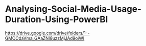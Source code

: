 # Analysing-Social-Media-Usage-Duration-Using-PowerBI
https://drive.google.com/drive/folders/1--GMOCdaVma_GAaZNI8uzzMjJAd9oiWI
